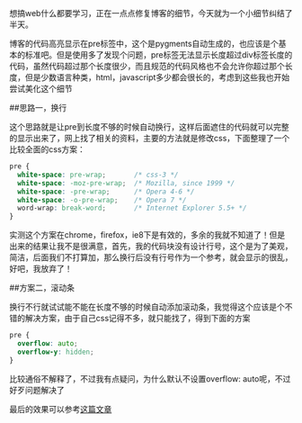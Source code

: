 <!--
.. title: pre的那点事
.. slug: pre-overflow
.. date: 2013-05-07T13:11:59+08:00
.. tags:
.. link:
.. description:
.. type: text
-->

想搞web什么都要学习，正在一点点修复博客的细节，今天就为一个小细节纠结了半天。

博客的代码高亮显示在pre标签中，这个是pygments自动生成的，也应该是个基本的标准吧。但是使用多了发现个问题，pre标签无法显示长度超过div标签长度的代码，虽然代码超过那个长度很少，而且规范的代码风格也不会允许你超过那个长度，但是少数语言种类，html，javascript多少都会很长的，考虑到这些我也开始尝试美化这个细节

##思路一，换行

这个思路就是让pre到长度不够的时候自动换行，这样后面遮住的代码就可以完整的显示出来了，网上找了相关的资料，主要的方法就是修改css，下面整理了一个比较全面的css方案：

```css
pre {
  white-space: pre-wrap;       /* css-3 */
  white-space: -moz-pre-wrap;  /* Mozilla, since 1999 */
  white-space: -pre-wrap;      /* Opera 4-6 */
  white-space: -o-pre-wrap;    /* Opera 7 */
  word-wrap: break-word;       /* Internet Explorer 5.5+ */
}
```

实测这个方案在chrome，firefox，ie8下是有效的，多余的我就不知道了！但是出来的结果让我不是很满意，首先，我的代码块没有设计行号，这个是为了美观，简洁，后面我们不打算加，那么换行后没有行号作为一个参考，就会显示的很乱，好吧，我放弃了！

##方案二，滚动条

换行不行就试试能不能在长度不够的时候自动添加滚动条，我觉得这个应该是个不错的解决方案，由于自己css记得不多，就只能找了，得到下面的方案

```css
pre {
  overflow: auto;
  overflow-y: hidden;
}
```

比较通俗不解释了，不过我有点疑问，为什么默认不设置overflow: auto呢，不过好歹问题解决了


最后的效果可以参考[这篇文章](http://jovesky.com/post/192/10django/)